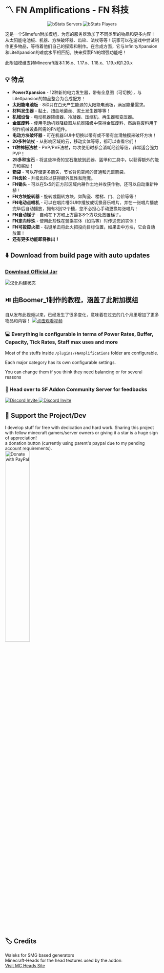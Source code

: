 # :part_alternation_mark: FN Amplifications - FN 科技

<div align="center">

![bStats Servers](https://img.shields.io/bstats/servers/13219)
![bStats Players](https://img.shields.io/bstats/players/13219)

</div>

这是一个Slimefun附加模组，为您的服务器添加了不同类型的物品和更多内容！从太阳能电池板、机器、方块破坏器、齿轮、法杖等等！玩家可以在游戏中尝试制作更多物品，等待着他们自己的探索和制作。在合成方面，它与InfinityXpansion和LiteXpansion的难度水平相匹配。快来探索FN的增强功能吧！

此附加模组支持Minecraft版本1.16.x、1.17.x、1.18.x、1.19.x和1.20.x

## 💡 特点
- **PowerXpansion** - 12种新的电力发生器，带有全息图（可切换），与LiteXpansion的物品整合为合成配方！
- **太阳能电池板** - 8种只在白天产生能源的太阳能电池板，满足能量需求。
- **材料发生器** - 黏土、扭曲地菌丝、泥土发生器等等！
- **机械设备** - 电动机器降级器、冷凝器、压缩机、再生器和变压器。
- **金属废料** - 使用电动机器降级器从机器降级中获得金属废料，然后将废料用于制作机械设备所需的FN组件。
- **电动方块破坏器** - 可在机器GUI中切换以带有或不带有丝滑触摸来破坏方块！
- **20多种法杖** - 从影响区域的云，移动实体等等，都可以查看它们！
- **11种神秘法杖** - PVP/PVE法杖，每次使用时都会消耗经验等级，非常适合强力PVP！
- **25多种宝石** - 将这些神奇的宝石拖放到武器、盔甲和工具中，以获得额外的能力和奖励！
- **箭袋** - 可以存储更多箭矢，节省背包空间的普通和光谱箭袋。
- **FN齿轮** - 升级齿轮以获得额外属性和附魔。
- **FN锄头** - 可以在5x5的正方形区域内耕作土地并收获作物，还可以自动重新种植！
- **FN方块旋转器** - 旋转或翻转方块，如陶瓷、楼梯、门、台阶等等！
- **FN电动点唱机** - 可以在唱片槽GUI中播放或切换音乐唱片，并在一张唱片播放完毕后自动播放，拥有3到12个槽，您不必担心手动更换每张唱片！
- **FN自动梯子** - 自动在下方和上方最多8个方块处放置梯子。
- **FN定向珍珠** - 使用此珍珠在骑乘实体（如马等）时传送您的实体！
- **FN可投掷火把** - 右键单击将此火把投向目标位置，如果击中方块，它会自动放置！
- **还有更多功能即将推出！**

## :arrow_down: Download from build page with auto updates
### [Download Official Jar](https://blob.build/project/FNAmplifications)

[![汉化构建状态](https://builds.guizhanss.net/f/buiawpkgew1/FN-FAL-s-Amplifications-zh/main/badge.svg)](https://builds.guizhanss.net/buiawpkgew1/FN-FAL-s-Amplifications-zh/main)

## ⏯️ 由Boomer_1制作的教程，涵盖了此附加模组
自从发布此视频以来，已经发生了很多变化，意味着在过去的几个月里增加了更多物品和内容！
[![点击观看视频](http://i3.ytimg.com/vi/tXuXoYmx65M/hqdefault.jpg)](https://www.youtube.com/watch?v=tXuXoYmx65M)

### :computer: Everything is configurable in terms of Power Rates, Buffer, Capacity, Tick Rates, Staff max uses and more
Most of the stuffs inside ```/plugins/FNAmplifications``` folder are configurable.
 
Each major category has its own configurable settings. 

You can change them if you think they need balancing or for several reasons 

### :running: Head over to SF Addon Community Server for feedbacks 
<p>
  <a href="https://discord.gg/slimefun">
    <img src="https://discordapp.com/api/guilds/565557184348422174/widget.png?style=banner3" alt="Discord Invite"/>
  </a>
  <a href="https://discord.gg/SqD3gg5SAU">
    <img src="https://discordapp.com/api/guilds/809178621424041997/widget.png?style=banner3" alt="Discord Invite"/>
  </a>
</p>

## 💖 Support the Project/Dev
I develop stuff for free with dedication and hard work. Sharing this project with fellow minecraft gamers/server owners or giving it a star is a huge sign of appreciation!</br>
a donation button (currently using parent's paypal due to my pending account requirements).<br/>
<a href="https://www.paypal.com/paypalme/ameliaOrbeta" target=_blank>
  <img src="https://raw.githubusercontent.com/stefan-niedermann/paypal-donate-button/master/paypal-donate-button.png" alt="Donate with PayPal" width="40%" />
</a>

## :label: Credits
Waleks for SMG based generators<br>
Minecraft-Heads for the head textures used by the addon:<br>
[Visit MC Heads Site](https://minecraft-heads.com/)
